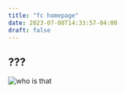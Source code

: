 ```yaml
---
title: "fc homepage"
date: 2023-07-08T14:33:57-04:00
draft: false
---
```


## ???
![who is that](/woods-chimney-1-dithered.jpeg)


